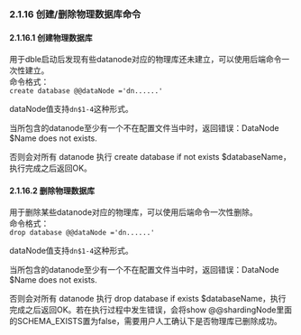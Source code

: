 ### 2.1.16 创建/删除物理数据库命令

#### 2.1.16.1 创建物理数据库
用于dble启动后发现有些datanode对应的物理库还未建立，可以使用后端命令一次性建立。   
命令格式：  
`create database @@dataNode ='dn......'`  
  
dataNode值支持`dn$1-4`这种形式。  

当所包含的datanode至少有一个不在配置文件当中时，返回错误：DataNode $Name does not exists.  

否则会对所有 datanode 执行 create database if not exists $databaseName，执行完成之后返回OK。

#### 2.1.16.2 删除物理数据库  
用于删除某些datanode对应的物理库，可以使用后端命令一次性删除。   
命令格式：  
`drop database @@dataNode ='dn......'`  
  
dataNode值支持`dn$1-4`这种形式。  

当所包含的datanode至少有一个不在配置文件当中时，返回错误：DataNode $Name does not exists.  

否则会对所有 datanode 执行 drop database if exists $databaseName，执行完成之后返回OK。若在执行过程中发生错误，会将show @@shardingNode里面的SCHEMA_EXISTS置为false，需要用户人工确认下是否物理库已删除成功。